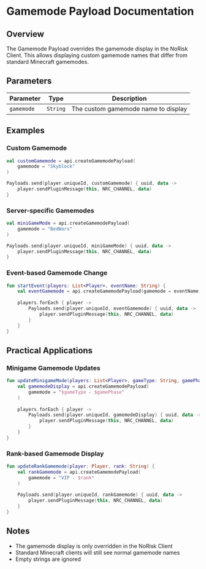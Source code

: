 # Gamemode Payload Documentation

## Overview
The Gamemode Payload overrides the gamemode display in the NoRisk Client. This allows displaying custom gamemode names that differ from standard Minecraft gamemodes.

## Parameters

| Parameter | Type | Description |
|-----------|------|-------------|
| `gamemode` | `String` | The custom gamemode name to display |

## Examples

### Custom Gamemode
```kotlin
val customGamemode = api.createGamemodePayload(
    gamemode = "Skyblock"
)

Payloads.send(player.uniqueId, customGamemode) { uuid, data ->
    player.sendPluginMessage(this, NRC_CHANNEL, data)
}
```

### Server-specific Gamemodes
```kotlin
val miniGameMode = api.createGamemodePayload(
    gamemode = "BedWars"
)

Payloads.send(player.uniqueId, miniGameMode) { uuid, data ->
    player.sendPluginMessage(this, NRC_CHANNEL, data)
}
```


### Event-based Gamemode Change
```kotlin
fun startEvent(players: List<Player>, eventName: String) {
    val eventGamemode = api.createGamemodePayload(gamemode = eventName)
    
    players.forEach { player ->
        Payloads.send(player.uniqueId, eventGamemode) { uuid, data ->
            player.sendPluginMessage(this, NRC_CHANNEL, data)
        }
    }
}
```

## Practical Applications

### Minigame Gamemode Updates
```kotlin
fun updateMinigameMode(players: List<Player>, gameType: String, gamePhase: String) {
    val gamemodeDisplay = api.createGamemodePayload(
        gamemode = "$gameType - $gamePhase"
    )
    
    players.forEach { player ->
        Payloads.send(player.uniqueId, gamemodeDisplay) { uuid, data ->
            player.sendPluginMessage(this, NRC_CHANNEL, data)
        }
    }
}
```

### Rank-based Gamemode Display
```kotlin
fun updateRankGamemode(player: Player, rank: String) {
    val rankGamemode = api.createGamemodePayload(
        gamemode = "VIP - $rank"
    )
    
    Payloads.send(player.uniqueId, rankGamemode) { uuid, data ->
        player.sendPluginMessage(this, NRC_CHANNEL, data)
    }
}
```

## Notes
- The gamemode display is only overridden in the NoRisk Client
- Standard Minecraft clients will still see normal gamemode names
- Empty strings are ignored
